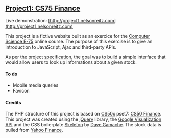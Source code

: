 ## [Project1: CS75 Finance](http://project1.nelsonreitz.com)

Live demonstration: [http://project1.nelsonreitz.com](http://project1.nelsonreitz.com)

This project is a fictive website built as an exercice for the [Computer Science E-75](http://cs75.tv) online course. The purpose of this
exercise is to give an introduction to JavaScript, Ajax and third-party APIs.

As per the project [specification](http://cdn.cs75.net/2012/summer/projects/1/project1-alt.pdf), the goal was to build a simple interface that would allow users to look up informations about a given stock.

#### To do
- Mobile media queries
- Favicon

#### Credits
The PHP structure of this project is based on [CS50x](https://www.edx.org/course/introduction-computer-science-harvardx-cs50x) pset7: [CS50 Finance](http://d2o9nyf4hwsci4.cloudfront.net/2014/spring/psets/7/pset7/pset7.html).
This project was created using the [jQuery](http://http://jquery.com) library, the [Google Visualization API](https://developers.google.com/chart) and the CSS boilerplate [Skeleton](http://getskeleton.com) by [Dave Gamache](https://twitter.com/dhg).
The stock data is pulled from [Yahoo Finance](http://finance.yahoo.com).
